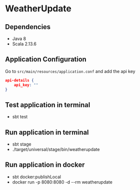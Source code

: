 # WeatherUpdate

## Dependencies
* Java 8
* Scala 2.13.6

## Application Configuration
Go to `src/main/resources/application.conf` and add the api key
```json
api-details {
    api_key: ""
}
```
## Test application in terminal
* sbt test

## Run application in terminal
* sbt stage
* ./target/universal/stage/bin/weatherupdate

## Run application in docker
* sbt docker:publishLocal
* docker run -p 8080:8080 -d --rm weatherupdate
